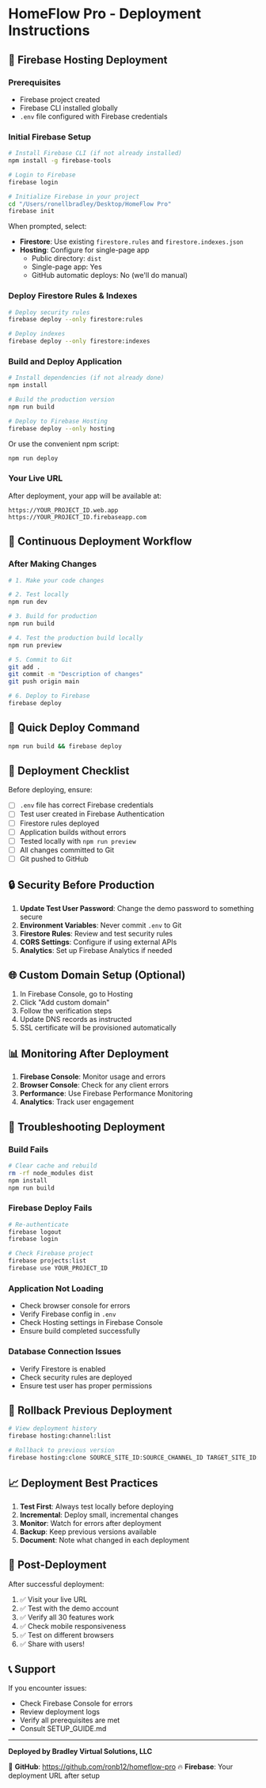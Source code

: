 # HomeFlow Pro - Deployment Instructions

## 🚀 Firebase Hosting Deployment

### Prerequisites
- Firebase project created
- Firebase CLI installed globally
- `.env` file configured with Firebase credentials

### Initial Firebase Setup

```bash
# Install Firebase CLI (if not already installed)
npm install -g firebase-tools

# Login to Firebase
firebase login

# Initialize Firebase in your project
cd "/Users/ronellbradley/Desktop/HomeFlow Pro"
firebase init
```

When prompted, select:
- **Firestore**: Use existing `firestore.rules` and `firestore.indexes.json`
- **Hosting**: Configure for single-page app
  - Public directory: `dist`
  - Single-page app: Yes
  - GitHub automatic deploys: No (we'll do manual)

### Deploy Firestore Rules & Indexes

```bash
# Deploy security rules
firebase deploy --only firestore:rules

# Deploy indexes
firebase deploy --only firestore:indexes
```

### Build and Deploy Application

```bash
# Install dependencies (if not already done)
npm install

# Build the production version
npm run build

# Deploy to Firebase Hosting
firebase deploy --only hosting
```

Or use the convenient npm script:

```bash
npm run deploy
```

### Your Live URL

After deployment, your app will be available at:
```
https://YOUR_PROJECT_ID.web.app
https://YOUR_PROJECT_ID.firebaseapp.com
```

## 🔄 Continuous Deployment Workflow

### After Making Changes

```bash
# 1. Make your code changes

# 2. Test locally
npm run dev

# 3. Build for production
npm run build

# 4. Test the production build locally
npm run preview

# 5. Commit to Git
git add .
git commit -m "Description of changes"
git push origin main

# 6. Deploy to Firebase
firebase deploy
```

## 🎯 Quick Deploy Command

```bash
npm run build && firebase deploy
```

## 📝 Deployment Checklist

Before deploying, ensure:
- [ ] `.env` file has correct Firebase credentials
- [ ] Test user created in Firebase Authentication
- [ ] Firestore rules deployed
- [ ] Application builds without errors
- [ ] Tested locally with `npm run preview`
- [ ] All changes committed to Git
- [ ] Git pushed to GitHub

## 🔒 Security Before Production

1. **Update Test User Password**: Change the demo password to something secure
2. **Environment Variables**: Never commit `.env` to Git
3. **Firestore Rules**: Review and test security rules
4. **CORS Settings**: Configure if using external APIs
5. **Analytics**: Set up Firebase Analytics if needed

## 🌐 Custom Domain Setup (Optional)

1. In Firebase Console, go to Hosting
2. Click "Add custom domain"
3. Follow the verification steps
4. Update DNS records as instructed
5. SSL certificate will be provisioned automatically

## 📊 Monitoring After Deployment

1. **Firebase Console**: Monitor usage and errors
2. **Browser Console**: Check for any client errors
3. **Performance**: Use Firebase Performance Monitoring
4. **Analytics**: Track user engagement

## 🐛 Troubleshooting Deployment

### Build Fails
```bash
# Clear cache and rebuild
rm -rf node_modules dist
npm install
npm run build
```

### Firebase Deploy Fails
```bash
# Re-authenticate
firebase logout
firebase login

# Check Firebase project
firebase projects:list
firebase use YOUR_PROJECT_ID
```

### Application Not Loading
- Check browser console for errors
- Verify Firebase config in `.env`
- Check Hosting settings in Firebase Console
- Ensure build completed successfully

### Database Connection Issues
- Verify Firestore is enabled
- Check security rules are deployed
- Ensure test user has proper permissions

## 🔄 Rollback Previous Deployment

```bash
# View deployment history
firebase hosting:channel:list

# Rollback to previous version
firebase hosting:clone SOURCE_SITE_ID:SOURCE_CHANNEL_ID TARGET_SITE_ID:live
```

## 📈 Deployment Best Practices

1. **Test First**: Always test locally before deploying
2. **Incremental**: Deploy small, incremental changes
3. **Monitor**: Watch for errors after deployment
4. **Backup**: Keep previous versions available
5. **Document**: Note what changed in each deployment

## 🎉 Post-Deployment

After successful deployment:
1. ✅ Visit your live URL
2. ✅ Test with the demo account
3. ✅ Verify all 30 features work
4. ✅ Check mobile responsiveness
5. ✅ Test on different browsers
6. ✅ Share with users!

## 📞 Support

If you encounter issues:
- Check Firebase Console for errors
- Review deployment logs
- Verify all prerequisites are met
- Consult SETUP_GUIDE.md

---

**Deployed by Bradley Virtual Solutions, LLC**

🔗 **GitHub**: https://github.com/ronb12/homeflow-pro
🔥 **Firebase**: Your deployment URL after setup

